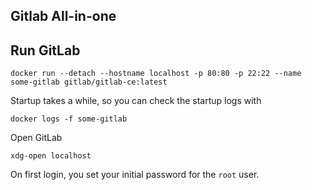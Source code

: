 Gitlab All-in-one
---

## Run GitLab

```
docker run --detach --hostname localhost -p 80:80 -p 22:22 --name some-gitlab gitlab/gitlab-ce:latest
```

Startup takes a while, so you can check the startup logs with

```
docker logs -f some-gitlab
```

Open GitLab
```
xdg-open localhost
```

On first login, you set your initial password for the `root` user.
